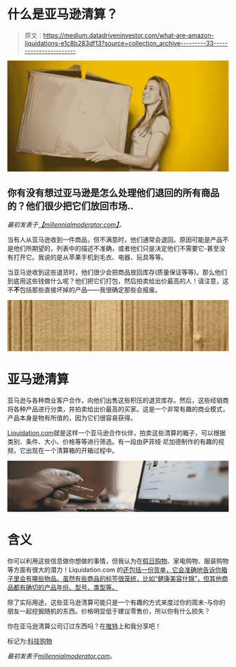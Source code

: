 # 什么是亚马逊清算？

> 原文：<https://medium.datadriveninvestor.com/what-are-amazon-liquidations-e1c8b283df13?source=collection_archive---------33----------------------->

![](img/f0f1ecbdbd3613d037293e15a5ae99ff.png)

## 你有没有想过亚马逊是怎么处理他们退回的所有商品的？他们很少把它们放回市场..

*最初发表于*[*【millennialmoderator.com】*](https://millennialmoderator.com/what-are-amazon-liquidations)*。*

当有人从亚马逊收到一件商品，但不满意时，他们通常会退回。原因可能是产品不是他们所期望的，列表中的描述不准确，或者他们只是决定他们不需要它-甚至没有打开它。我说的是从苹果手机到毛衣、电器、玩具等等。

当亚马逊收到这些退货时，他们很少会把商品放回库存(质量保证等等)。那么他们到底用这些钱做什么呢？他们把它们打包，然后拍卖给出价最高的人！请注意，这不**不**包括那些直接坏掉的产品——我很确定那些会报废。

![](img/b5631a80a4ecb41e10a1185ceaecad3b.png)

# 亚马逊清算

亚马逊与各种商业客户合作，向他们出售这些积压的退货库存。然后，这些经销商将各种产品进行分类，并拍卖给出价最高的买家。这是一个非常有趣的商业模式，产品本身是物有所值的，因为它们很容易获得。

[Liquidation.com](https://www.liquidation.com/c/SourcedFromAmazonLiquidations)就是这样一个亚马逊合作伙伴，拍卖这些清算的箱子，可以根据类别、条件、大小、价格等等进行筛选。有一段由萨菲娅·尼加德制作的有趣的视频，它出现在一个清算箱的开箱过程中。

![](img/79b4f38b0259504a26b0650f108e3c25.png)

# 含义

你可以利用这些信息做你想做的事情，但我认为在[假日购物](https://millennialmoderator.com/5-unique-holiday-sweater-ideas)、家电购物、服装购物等方面有很大的潜力！Liquidation.com 的[还包括一份货单，它会准确地告诉你箱子里会有哪些物品。虽然有些商品的标签很笼统，比如“健康美容什锦”，但其他商品都有确切的产品年份、型号、类型等。](https://www.liquidation.com/c/SourcedFromAmazonLiquidations)

除了实际用途，这些亚马逊清算可能只是一个有趣的方式来度过你的周末-与你的朋友一起挖掘随机的东西。价格明显低于建议零售价，所以你有什么损失？

你在亚马逊清算公司订过东西吗？在[推特](https://twitter.com/alekseyweyman)上和我分享吧！

标记为:[科技购物](https://millennialmoderator.com/what-are-amazon-liquidations#)

*最初发表于*[*millennialmoderator.com*](https://millennialmoderator.com/what-are-amazon-liquidations)*。*